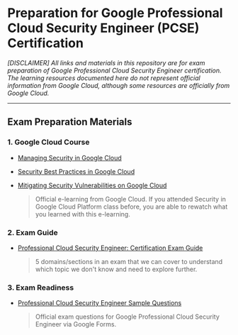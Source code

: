 # Preparation for Google Professional Cloud Security Engineer (PCSE) Certification
_[DISCLAIMER] All links and materials in this repository are for exam preparation of Google Professional Cloud Security Engineer certification. The learning resources documented here do not represent official information from Google Cloud, although some resources are officially from Google Cloud._

---
## Exam Preparation Materials
### 1. Google Cloud Course
- [Managing Security in Google Cloud](https://www.cloudskillsboost.google/course_templates/21)
- [Security Best Practices in Google Cloud](https://www.cloudskillsboost.google/course_templates/87)
- [Mitigating Security Vulnerabilities on Google Cloud](https://www.cloudskillsboost.google/course_templates/88)

    > Official e-learning from Google Cloud. If you attended Security in Google Cloud Platform class before, you are able to rewatch what you learned with this e-learning.

### 2. Exam Guide
- [Professional Cloud Security Engineer: Certification Exam Guide](https://cloud.google.com/certification/guides/cloud-security-engineer)

    > 5 domains/sections in an exam that we can cover to understand which topic we don't know and need to explore further.

### 3. Exam Readiness
- [Professional Cloud Security Engineer Sample Questions](https://docs.google.com/forms/d/e/1FAIpQLSfSuKEE8cUQWj9sfak7QG9hpaljBC89Y22KoWMQFgoECZjzUg/viewform)

    > Official exam questions for Google Professional Cloud Security Engineer via Google Forms.
